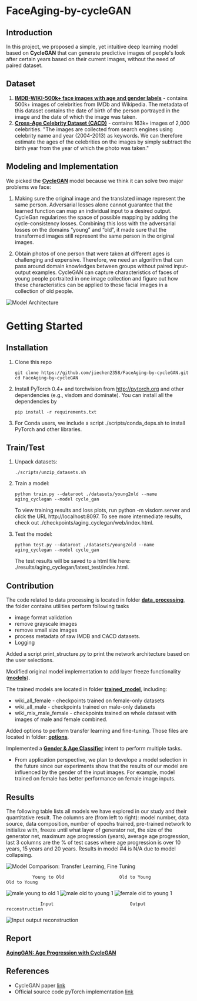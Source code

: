# FaceAging-by-cycleGAN

## Introduction
In this project, we proposed a simple, yet intuitive deep learning model based on **CycleGAN** that can generate predictive images of people's look after certain years based on their current images, without the need of paired dataset.

## Dataset
1. [**IMDB-WIKI-500k+ face images with age and gender labels**](https://data.vision.ee.ethz.ch/cvl/rrothe/imdb-wiki/) - contains 500k+ images of celebrities from IMDb and Wikipedia. The metadata of this dataset contains the date of birth of the person portrayed in the image and the date of which the image was taken.
2. [**Cross-Age Celebrity Dataset (CACD)**](http://bcsiriuschen.github.io/CARC/) - contains 163k+ images of 2,000 celebrities. "The images are collected from search engines using celebrity name and year (2004-2013) as keywords. We can therefore estimate the ages of the celebrities on the images by simply subtract the birth year from the year of which the photo was taken."

## Modeling and Implementation
We picked the [**CycleGAN**](https://junyanz.github.io/CycleGAN/) model because we think it can solve two major problems we face:  

1. Making sure the original image and the translated image represent the same person. Adversarial losses alone cannot guarantee that the learned function can map an individual input to a desired output. CycleGan regularizes the space of possible mapping by adding the cycle-consistency losses. Combining this loss with the adversarial losses on the domains “young” and “old”, it made sure that the transformed images still represent the same person in the original images. 


2. Obtain photos of one person that were taken at different ages is challenging and expensive. Therefore, we need an algorithm that can pass around domain knowledges between groups without paired input-output examples. CycleGAN can capture characteristics of faces of young people portraited in one image collection and figure out how these characteristics can be applied to those facial images in a collection of old people.

![Model Architecture](https://raw.githubusercontent.com/jiechen2358/FaceAging-by-cycleGAN/master/imgs/CycelGANAgingModelArchitecture.png)

# Getting Started

## Installation
1. Clone this repo

       git clone https://github.com/jiechen2358/FaceAging-by-cycleGAN.git
       cd FaceAging-by-cycleGAN
   
2. Install PyTorch 0.4+ and torchvision from http://pytorch.org and other dependencies (e.g., visdom and dominate). You can install all the dependencies by
   
       pip install -r requirements.txt
   
3. For Conda users, we include a script ./scripts/conda_deps.sh to install PyTorch and other libraries.

## Train/Test
1. Unpack datasets:

       ./scripts/unzip_datasets.sh
   
2. Train a model: 

       python train.py --dataroot ./datasets/young2old --name aging_cyclegan --model cycle_gan
   
   To view training results and loss plots, run python -m visdom.server and click the URL http://localhost:8097. To see more intermediate results, check out ./checkpoints/aging_cyclegan/web/index.html.

3. Test the model:

       python test.py --dataroot ./datasets/young2old --name aging_cyclegan --model cycle_gan

   The test results will be saved to a html file here: ./results/aging_cyclegan/latest_test/index.html.

## Contribution
The code related to data processing is located in folder [**data_processing**](https://github.com/jiechen2358/FaceAging-by-cycleGAN/tree/master/data_processing), the folder contains utilities perform following  tasks
* image format validation
* remove grayscale images
* remove small size images
* process metadata of raw IMDB and CACD datasets.
* Logging

Added a script print_structure.py to print the network architecture based on the user selections.

Modified original model implementation to add layer freeze functionality ([**models**](https://github.com/jiechen2358/FaceAging-by-cycleGAN/tree/master/models)).

The trained models are located in folder [**trained_model**](https://github.com/jiechen2358/FaceAging-by-cycleGAN/tree/master/trained_model), including:
* wiki_all_female - checkpoints trained on female-only datasets
* wiki_all_male - checkpoints trained on male-only datasets
* wiki_mix_male_female - checkpoints trained on whole dataset with images of male and female combined.

Added options to perform transfer learning and fine-tuning. Those files are located in folder: [**options**](https://github.com/jiechen2358/FaceAging-by-cycleGAN/tree/master/options).

Implemented a [**Gender & Age Classifier**](https://github.com/jiechen2358/FaceAging-by-cycleGAN/tree/master/gender_age_classification) intent to perform multiple tasks.
* From application perspective, we plan to develope a model selection in the future since our experiments show that the results of our model are influenced by the gender of the input images. For example, model trained on female has better performance on female image inputs.

## Results
The following table lists all models we have explored in our study and their quantitative result. The columns are (from left to right): model number, data source, data composition, number of epochs trained, pre-trained network to initialize with, freeze until what layer of generator net, the size of the generator net, maximum age progression (years), average age progression, last 3 columns are the % of test cases where age progression is over 10 years, 15 years and 20 years. Results in model #4 is N/A due to model collapsing.

![Model Comparison: Transfer Learning, Fine Tuning](https://raw.githubusercontent.com/jiechen2358/FaceAging-by-cycleGAN/master/imgs/table-of-experiment-results.PNG)

              Young to Old                     Old to Young                     Old to Young
![male young to old 1](https://raw.githubusercontent.com/jiechen2358/FaceAging-by-cycleGAN/master/imgs/m-result1.gif)
![male old to young 1](https://raw.githubusercontent.com/jiechen2358/FaceAging-by-cycleGAN/master/imgs/m-result2.gif)
![female old to young 1](https://raw.githubusercontent.com/jiechen2358/FaceAging-by-cycleGAN/master/imgs/f-result.gif)

                 Input                             Output                         reconstruction 
![Input output reconstruction](https://github.com/jiechen2358/FaceAging-by-cycleGAN/blob/master/imgs/Picture1.png)

## Report
[**AgingGAN: Age Progression with CycleGAN**](https://github.com/jiechen2358/FaceAging-by-cycleGAN)

## References
* CycleGAN paper [link](https://arxiv.org/abs/1703.10593)
* Official source code pyTorch implementation [link](https://github.com/junyanz/pytorch-CycleGAN-and-pix2pix) 
